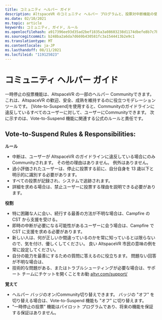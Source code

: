 ```yaml
---
title: コミュニティ ヘルパー ガイド
description: AltspaceVR のコミュニティ ヘルパー プログラムと、投票対中断機能の使用に関する規則と責任を最新の状態にしてください。
ms.date: 02/10/2021
ms.topic: article
keywords: コミュニティ, ガイド, ルール
ms.openlocfilehash: a917396ee93d35ad2bef1835a3a08603238d1174dbefe8b7c7b5add70fe29d51
ms.sourcegitcommit: b248ba2a6da7d669b430581fc3a1544413b2e9c1
ms.translationtype: MT
ms.contentlocale: ja-JP
ms.lasthandoff: 08/11/2021
ms.locfileid: "119125023"
---
```

# <a name="community-helper-guide"></a>コミュニティ ヘルパー ガイド

一時停止の投票機能は、AltspaceVR の一部のヘルパー Communityできます。 これは、AltspaceVR の歓迎、安全、成熟を維持するのに役立つモデレーション ツールです。 [Vote-to-Suspend]を使用すると、Communityのガイドラインに違反しているすべてのユーザーに対して、ユーザーにCommunityできます。 次に示すのは、Vote-to-Suspend 機能に関連する公式のルールと責任です。 

## <a name="vote-to-suspend-rules--responsibilities"></a>Vote-to-Suspend Rules & Responsibilities: 

**ルール** 

* 中断は、ユーザーが AltspaceVR のガイドラインに違反している場合にのみCommunityされます。 その他の理由はありません。 例外はありません。  
* 過小評価されたユーザーは、停止に投票する前に、自分自身を 13 歳以下と明示的に識別する必要があります。 
* すべての投票が記録され、システムで追跡されます。 
* 詳細を求める場合は、禁止ユーザーに投票する理由を説明できる必要があります。 

**役割** 

* 特に困難な人に会い、続行する最善の方法が不明な場合は、Campfire の CST から支援を受ける。  
* 即時の中断が必要になる可能性があるユーザーに会う場合は、Campfire で CST に支援を求める必要があります。 
* 新しい人は、何が正しいか間違っているのかを常に知っているとは限らないので、気を付け、優しくしてください。 良い AltspaceVR 市民の意味の例を常に設定してください。 
* 自分の能力を最善にするための質問に答えるのに役立ちます。 問題ない回答が不明な場合は、 
* 技術的な問題がある、またはトラブルシューティングが必要な場合は、サポート チームにチケットを開くことをお勧 [altvr.com/support/](https://help.altvr.com/hc/requests/new?ticket_form_id=114093998653)

**覚えて** 

* ヘルパー バッジのオン/Community切り替えできます。 バッジの "オフ" を切り替える場合は、Vote-to-Suspend 機能も "オフ" に切り替えます。 
* "一時停止の投票" 機能はパイロット プログラムであり、将来の機能を保証する保証はありません。 